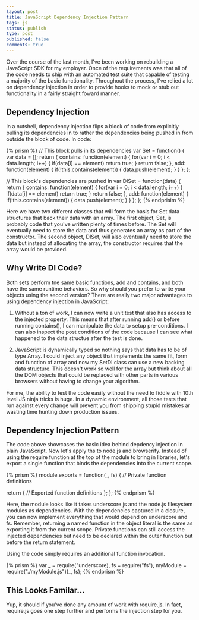 ```yaml
---
layout: post
title: JavaScript Dependency Injection Pattern
tags: js
status: publish
type: post
published: false
comments: true
---
```

Over the course of the last month, I\'ve been working on rebuilding a JavaScript SDK 
for my employer. Once of the requirements was that all of the code needs to ship with
an automated test suite that capable of testing a majority of the basic functionality.
Throughout the process, I\'ve relied a lot on dependency injection in order to provide
hooks to mock or stub out functionality in a fairly straight foward manner. 

<!--EndExcerpt-->


## Dependency Injection ##

In a nutshell, dependency injection flips a block of code from explicitly pulling its
dependencies in to rather the dependencies being pushed in from outside the block of
code. In code:

{% prism %}
// This block pulls in its dependencies
var Set = function() {
  var data = [];
  return {
    contains: function(element) {
      for(var i = 0; i < data.length; i++) {
        if(data[i] == element)
          return true;
      }
      return false;
    },
    add: function(element) {
      if(!this.contains(element)) {
        data.push(element);
      }
    }
  };
};

// This block's dependencies are pushed in
var DISet = function(data) {
  return {
    contains: function(element) {
      for(var i = 0; i < data.length; i++) {
        if(data[i] == element)
          return true;
      }
      return false;
    },
    add: function(element) {
      if(!this.contains(element)) {
        data.push(element);
      }
    }
  };
};
{% endprisim %}

Here we have two different classes that will form the basis for Set data structures that
back their data with an array. The first object, Set, is probably code that you've written
plenty of times before. The Set will eventually need to store the data and thus generates
an array as part of the constructor. The second object, DISet, will also eventually need to
store the data but instead of allocating the array, the constructor requires that the array
would be provided.


## Why Write DI Code? ##

Both sets perform tne same basic functions, add and contains, and both have the same runtime
behaviors. So why should you prefer to write your objects using the second version? There are
really two major advantages to using dependency injection in JavaScript:

  1. Without a ton of work, I can now write a unit test that also has access to the
     injected property. This means that after running add() or before running contains(),
     I can manipulate the data to setup pre-conditions. I can also inspect the post conditions
     of the code because I can see what happened to the data structue after the test is done.
     
  2. JavaScript is dynamically typed so nothing says that data has to be of type Array. I
     could inject any object that implements the same fit, form and function of array and
     now my SetDI class can use a new backing data structure. This doesn't work so well for
     the array but think about all the DOM objects that could be replaced with other
     parts in various browsers without having to change your algorithm.
     
For me, the ability to test the code easily without the need to fiddle with 10th level JS
ninja tricks is huge. In a dynamic environment, all those tests that run against every change
will prevent you from shipping stupid mistakes ar wasting time hunting down production issues.


## Dependency Injection Pattern ##

The code above showcases the basic idea behind depdency injection in plain JavaScript. Now let's 
apply ths to node.js and browserify. Instead of using the require function at the top of the 
module to bring in libraries, let's export a single function that binds the dependencies into the
current scope.

{% prism %}
module.exports = function(_, fs) {
  // Private function definitions

  return {
    // Exported function definitions
  };
};
{% endprism %}

Here, the module looks like it takes underscore.js and the node.js filesystem modules as 
dependencies. With the dependencies captured in a closure, you can now implement everything
that would depend on underscore and fs. Remember, returning a named function in the object
literal is the same as exporting it from the current scope. Private functions can still
access the injected dependencies but need to be declared within the outer function but before
the return statement.

Using the code simply requires an additional function invocation.

{% prism %}
var _ = require("underscore),
    fs = require("fs"),
    myModule = require("./myModule.js")(_, fs);
{% endprism %}


## This Looks Familar... ##

Yup, it should if you've done any amount of work with require.js. In fact, require.js goes one
step further and performs the injection step for you.
